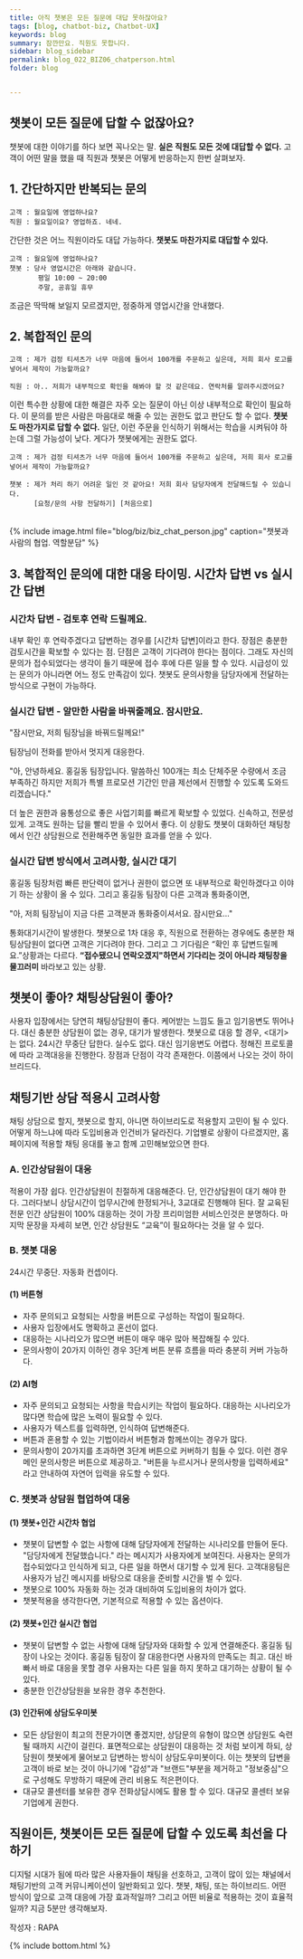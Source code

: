 ```yaml
---
title: 아직 챗봇은 모든 질문에 대답 못하잖아요?
tags: [blog, chatbot-biz, Chatbot-UX]
keywords: blog
summary: 잠깐만요. 직원도 못합니다.
sidebar: blog_sidebar
permalink: blog_022_BIZ06_chatperson.html
folder: blog


---
```




## 챗봇이 모든 질문에 답할 수 없잖아요?
챗봇에 대한 이야기를 하다 보면 꼭나오는 말. **실은 직원도 모든 것에 대답할 수 없다.** 고객이 어떤 말을 했을 때 직원과 챗봇은 어떻게 반응하는지 한번 살펴보자.


## 1. 간단하지만 반복되는 문의

    고객 : 월요일에 영업하나요?
    직원 : 월요일이요? 영업하죠. 네네.

간단한 것은 어느 직원이라도 대답 가능하다. **챗봇도 마찬가지로 대답할 수 있다.**

    고객 : 월요일에 영업하나요?
    챗봇 : 당사 영업시간은 아래와 같습니다.
           평일 10:00 ~ 20:00
           주말, 공휴일 휴무

조금은 딱딱해 보일지 모르겠지만, 정중하게 영업시간을 안내했다.

## 2. 복합적인 문의

    고객 : 제가 검정 티셔츠가 너무 마음에 들어서 100개를 주문하고 싶은데, 저희 회사 로고를 넣어서 제작이 가능할까요?

    직원 : 아.. 저희가 내부적으로 확인을 해봐야 할 것 같은데요. 연락처를 알려주시겠어요?

이런 특수한 상황에 대한 해결은 자주 오는 질문이 아닌 이상 내부적으로 확인이 필요하다. 이 문의를 받은 사람은 마음대로 해줄 수 있는 권한도 없고 판단도 할 수 없다. **챗봇도 마찬가지로 답할 수 없다.** 일단, 이런 주문을 인식하기 위해서는 학습을 시켜둬야 하는데 그럴 가능성이 낮다. 게다가 챗봇에게는 권한도 없다.


    고객 : 제가 검정 티셔츠가 너무 마음에 들어서 100개를 주문하고 싶은데, 저희 회사 로고를 넣어서 제작이 가능할까요?

    챗봇 : 제가 처리 하기 어려운 일인 것 같아요! 저희 회사 담당자에게 전달해드릴 수 있습니다.   
          [요청/문의 사항 전달하기] [처음으로]



<br>
{% include image.html file="blog/biz/biz_chat_person.jpg"  caption="챗봇과 사람의 협업. 역할분담" %}


## 3. 복합적인 문의에 대한 대응 타이밍. 시간차 답변 vs 실시간 답변

### 시간차 답변 - 검토후 연락 드릴께요.
내부 확인 후 연락주겠다고 답변하는 경우를 [시간차 답변]이라고 한다. 장점은 충분한 검토시간을 확보할 수 있다는 점. 단점은 고객이 기다려야 한다는 점이다. 그래도 자신의 문의가 접수되었다는 생각이 들기 때문에 접수 후에 다른 일을 할 수 있다. 시급성이 있는 문의가 아니라면 어느 정도 만족감이 있다. 챗봇도 문의사항을 담당자에게 전달하는 방식으로 구현이 가능하다. 
 
### 실시간 답변 - 알만한 사람을 바꿔줄께요. 잠시만요.

"잠시만요, 저희 팀장님을 바꿔드릴께요!"

팀장님이 전화를 받아서 멋지게 대응한다.

"아, 안녕하세요. 홍길동 팀장입니다. 말씀하신 100개는 최소 단체주문 수량에서 조금 부족하긴 하지만 저희가 특별 프로모션 기간인 만큼 제선에서 진행할 수 있도록 도와드리겠습니다."

더 높은 권한과 융통성으로 좋은 사업기회를 빠르게 확보할 수 있었다. 신속하고, 전문성있게. 고객도 원하는 답을 빨리 받을 수 있어서 좋다. 이 상황도 챗봇이 대화하던 채팅창에서 인간 상담원으로 전환해주면 동일한 효과를 얻을 수 있다.

### 실시간 답변 방식에서 고려사항, 실시간 대기
홍길동 팀장처럼 빠른 판단력이 없거나 권한이 없으면 또 내부적으로 확인하겠다고 이야기 하는 상황이 올 수 있다. 그리고 홍길동 팀장이 다른 고객과 통화중이면,

"아, 저희 팀장님이 지금 다른 고객분과 통화중이셔서요. 잠시만요…"

통화대기시간이 발생한다. 챗봇으로 1차 대응 후, 직원으로 전환하는 경우에도 충분한 채팅상담원이 없다면 고객은 기다려야 한다. 
그리고 그 기다림은 “확인 후 답변드릴께요.”상황과는 다르다. **“접수됐으니 연락오겠지"하면서 기다리는 것이 아니라 채팅창을 물끄러미** 바라보고 있는 상황.

 
## 챗봇이 좋아? 채팅상담원이 좋아?
사용자 입장에서는 당연히 채팅상담원이 좋다. 케어받는 느낌도 들고 임기응변도 뛰어나다. 대신 충분한 상담원이 없는 경우, 대기가 발생한다.
챗봇으로 대응 할 경우, <대기>는 없다. 24시간 무중단 답한다. 실수도 없다. 대신 임기응변도 어렵다. 정해진 프로토콜에 따라 고객대응을 진행한다. 장점과 단점이 각각 존재한다. 이쯤에서 나오는 것이 하이브리드다.

## 채팅기반 상담 적용시 고려사항
채팅 상담으로 할지, 챗봇으로 할지, 아니면 하이브리도로 적용할지 고민이 될 수 있다. 어떻게 하느냐에 따라 도입비용과 인건비가 달라진다. 기업별로 상황이 다르겠지만, 홈페이지에 적용할 채팅 응대를 놓고 함께 고민해보았으면 한다.

### A. 인간상담원이 대응
적용이 가장 쉽다. 인간상담원이 친절하게 대응해준다. 단, 인간상담원이 대기 해야 한다. 그러다보니 상담시간이 업무시간에 한정되거나, 3교대로 진행해야 된다. 잘 교육된 전문 인간 상담원이 100% 대응하는 것이 가장 프리미엄한 서비스인것은 분명하다. 마지막 문장을 자세히 보면, 인간 상담원도 “교육”이 필요하다는 것을 알 수 있다. 
 
### B. 챗봇  대응
24시간 무중단. 자동화 컨셉이다.

#### **(1) 버튼형**
 - 자주 문의되고 요청되는 사항을 버튼으로 구성하는 작업이 필요하다.
 - 사용자 입장에서도 명확하고 혼선이 없다.
 - 대응하는 시나리오가 많으면 버튼이 매우 매우 많아 복잡해질 수 있다.
 - 문의사항이 20가지 이하인 경우 3단계 버튼 분류 흐름을 따라 충분히 커버 가능하다.

#### **(2) AI형**
 - 자주 문의되고 요청되는 사항을 학습시키는 작업이 필요하다. 대응하는 시나리오가 많다면 학습에 많은 노력이 필요할 수 있다.
 - 사용자가 텍스트를 입력하면, 인식하여 답변해준다.
 - 버튼과 혼용할 수 있는 기법이라서 버튼형과 함께쓰이는 경우가 많다.
 - 문의사항이 20가지를 초과하면 3단계 버튼으로 커버하기 힘들 수 있다. 이런 경우 메인 문의사항은 버튼으로 제공하고. "버튼을 누르시거나 문의사항을 입력하세요" 라고 안내하여 자연어 입력을 유도할 수 있다.

### C. 챗봇과 상담원 협업하여 대응

#### **(1) 챗봇+인간 시간차 협업**
 - 챗봇이 답변할 수 없는 사항에 대해 담당자에게 전달하는 시나리오를 만들어 둔다. "담당자에게 전달했습니다." 라는 메시지가 사용자에게 보여진다. 사용자는 문의가 접수되었다고 인식하게 되고, 다른 일을 하면서 대기할 수 있게 된다. 고객대응팀은 사용자가 남긴 메시지를 바탕으로 대응을 준비할 시간을 벌 수 있다.
 - 챗봇으로 100% 자동화 하는 것과 대비하여 도입비용의 차이가 없다.
 - 챗봇적용을 생각한다면, 기본적으로 적용할 수 있는 옵션이다.

#### **(2) 챗봇+인간 실시간 협업**
 - 챗봇이 답변할 수 없는 사항에 대해 담당자와 대화할 수 있게 연결해준다. 홍길동 팀장이 나오는 것이다. 홍길동 팀장이 잘 대응한다면 사용자의 만족도는 최고. 대신 바빠서 바로 대응을 못할 경우 사용자는 다른 일을 하지 못하고 대기하는 상황이 될 수 있다.
 - 충분한 인간상담원을 보유한 경우 추천한다. 

#### **(3) 인간뒤에 상담도우미봇**
- 모든 상담원이 최고의 전문가이면 좋겠지만, 상담문의 유형이 많으면 상담원도 숙련될 때까지 시간이 걸린다. 표면적으로는 상담원이 대응하는 것 처럼 보이게 하되, 상담원이 챗봇에게 물어보고 답변하는 방식이 상담도우미봇이다. 이는 챗봇의 답변을 고객이 바로 보는 것이 아니기에 "감성"과 "브랜드"부분을 제거하고 "정보중심"으로 구성해도 무방하기 때문에 관리 비용도 적은편이다.
- 대규모 콜센터를 보유한 경우 전화상담시에도 활용 할 수 있다. 대규모 콜센터 보유기업에게 권한다.

## 직원이든, 챗봇이든 모든 질문에 답할 수 있도록 최선을 다하기
디지털 시대가 됨에 따라 많은 사용자들이 채팅을 선호하고, 고객이 많이 있는 채널에서 채팅기반의 고객 커뮤니케이션이 일반화되고 있다. 챗봇, 채팅, 또는 하이브리드. 어떤 방식이 앞으로 고객 대응에 가장 효과적일까? 그리고 어떤 비율로 적용하는 것이 효율적일까? 지금 5분만 생각해보자.


작성자 : RAPA

{% include bottom.html %}
